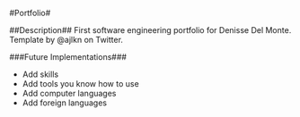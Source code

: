 #Portfolio#

##Description##
First software engineering portfolio for Denisse Del Monte. Template by @ajlkn on Twitter.

###Future Implementations###
- Add skills
- Add tools you know how to use
- Add computer languages
- Add foreign languages
